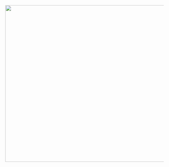 <img src="https://user-images.githubusercontent.com/18434405/208100697-e73a1028-31ab-4609-bda9-9bb2b75789c5.gif" width="1200" height="500"/>

<!--
**Hiccup246/Hiccup246** is a ✨ _special_ ✨ repository because its `README.md` (this file) appears on your GitHub profile.
